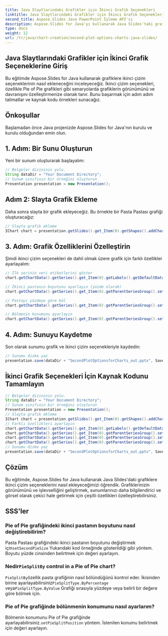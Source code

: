 ```yaml
---
title: Java Slaytlarındaki Grafikler için İkinci Grafik Seçenekleri
linktitle: Java Slaytlarındaki Grafikler için İkinci Grafik Seçenekleri
second_title: Aspose.Slides Java PowerPoint İşleme API'si
description: Aspose.Slides for Java'yı kullanarak Java Slides'taki grafikleri nasıl özelleştireceğinizi öğrenin. İkinci senaryo seçeneklerini keşfedin ve sunumlarınızı geliştirin.
type: docs
weight: 12
url: /tr/java/chart-creation/second-plot-options-charts-java-slides/
---
```


## Java Slaytlarındaki Grafikler için İkinci Grafik Seçeneklerine Giriş

Bu eğitimde Aspose.Slides for Java kullanarak grafiklere ikinci çizim seçeneklerinin nasıl ekleneceğini inceleyeceğiz. İkinci çizim seçenekleri, özellikle Pie of Pie grafikleri gibi senaryolarda grafiklerin görünümünü ve davranışını özelleştirmenize olanak tanır. Bunu başarmak için adım adım talimatlar ve kaynak kodu örnekleri sunacağız. 

## Önkoşullar
Başlamadan önce Java projenizde Aspose.Slides for Java'nın kurulu ve kurulu olduğundan emin olun.

## 1. Adım: Bir Sunu Oluşturun
Yeni bir sunum oluşturarak başlayalım:

```java
// Belgeler dizininin yolu.
String dataDir = "Your Document Directory";
// Sunum sınıfının bir örneğini oluşturun
Presentation presentation = new Presentation();
```

## Adım 2: Slayta Grafik Ekleme
Daha sonra slayta bir grafik ekleyeceğiz. Bu örnekte bir Pasta Pastası grafiği oluşturacağız:

```java
// Slayta grafik ekleme
IChart chart = presentation.getSlides().get_Item(0).getShapes().addChart(ChartType.PieOfPie, 50, 50, 500, 400);
```

## 3. Adım: Grafik Özelliklerini Özelleştirin
Şimdi ikinci çizim seçenekleri de dahil olmak üzere grafik için farklı özellikler ayarlayalım:

```java
// İlk serinin veri etiketlerini göster
chart.getChartData().getSeries().get_Item(0).getLabels().getDefaultDataLabelFormat().setShowValue(true);

// İkinci pastanın boyutunu ayarlayın (yüzde olarak)
chart.getChartData().getSeries().get_Item(0).getParentSeriesGroup().setSecondPieSize(149);

// Pastayı yüzdeye göre böl
chart.getChartData().getSeries().get_Item(0).getParentSeriesGroup().setPieSplitBy(PieSplitType.ByPercentage);

// Bölmenin konumunu ayarlayın
chart.getChartData().getSeries().get_Item(0).getParentSeriesGroup().setPieSplitPosition(53);
```

## 4. Adım: Sunuyu Kaydetme
Son olarak sunumu grafik ve ikinci çizim seçenekleriyle kaydedin:

```java
// Sunumu diske yaz
presentation.save(dataDir + "SecondPlotOptionsforCharts_out.pptx", SaveFormat.Pptx);
```

## İkinci Grafik Seçenekleri İçin Kaynak Kodunu Tamamlayın

```java
// Belgeler dizininin yolu.
String dataDir = "Your Document Directory";
// Sunum sınıfının bir örneğini oluşturun
Presentation presentation = new Presentation();
// Slayta grafik ekleme
IChart chart = presentation.getSlides().get_Item(0).getShapes().addChart(ChartType.PieOfPie, 50, 50, 500, 400);
// Farklı özellikleri ayarlayın
chart.getChartData().getSeries().get_Item(0).getLabels().getDefaultDataLabelFormat().setShowValue(true);
chart.getChartData().getSeries().get_Item(0).getParentSeriesGroup().setSecondPieSize(149);
chart.getChartData().getSeries().get_Item(0).getParentSeriesGroup().setPieSplitBy(PieSplitType.ByPercentage);
chart.getChartData().getSeries().get_Item(0).getParentSeriesGroup().setPieSplitPosition(53);
// Sunumu diske yaz
presentation.save(dataDir + "SecondPlotOptionsforCharts_out.pptx", SaveFormat.Pptx);
```

## Çözüm

Bu eğitimde, Aspose.Slides for Java kullanarak Java Slides'daki grafiklere ikinci çizim seçeneklerini nasıl ekleyeceğimizi öğrendik. Grafiklerinizin görünümünü ve işlevselliğini geliştirmek, sunumlarınızı daha bilgilendirici ve görsel olarak çekici hale getirmek için çeşitli özellikleri özelleştirebilirsiniz.

## SSS'ler

### Pie of Pie grafiğindeki ikinci pastanın boyutunu nasıl değiştirebilirim?

 Pasta Pastası grafiğindeki ikinci pastanın boyutunu değiştirmek için`setSecondPieSize` Yukarıdaki kod örneğinde gösterildiği gibi yöntem. Boyutu yüzde cinsinden belirtmek için değeri ayarlayın.

###  Nedir`PieSplitBy` control in a Pie of Pie chart?

`PieSplitBy`özellik pasta grafiğinin nasıl bölündüğünü kontrol eder. İkisinden birine ayarlayabilirsiniz`PieSplitType.ByPercentage` veya`PieSplitType.ByValue` Grafiği sırasıyla yüzdeye veya belirli bir değere göre bölmek için.

### Pie of Pie grafiğinde bölünmenin konumunu nasıl ayarlarım?

 Bölmenin konumunu Pie of Pie grafiğinde ayarlayabilirsiniz.`setPieSplitPosition` yöntem. İstenilen konumu belirtmek için değeri ayarlayın.